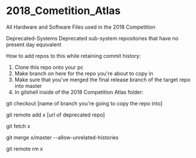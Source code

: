 # 2018_Cometition_Atlas
All Hardware and Software Files used in the 2018 Competition

Deprecated-Systems
Deprecated sub-system repositories that have no present day equivalent

How to add repos to this while retaining commit history:

1. Clone this repo onto your pc
2. Make branch on here for the repo you're about to copy in
3. Make sure that you've merged the final release branch of the target repo into master
4. In gitshell inside of the 2018 Competition Atlas folder:

git checkout [name of branch you're going to copy the repo into]

git remote add x [url of deprecated repo]

git fetch x

git merge x/master --allow-unrelated-histories

git remote rm x
